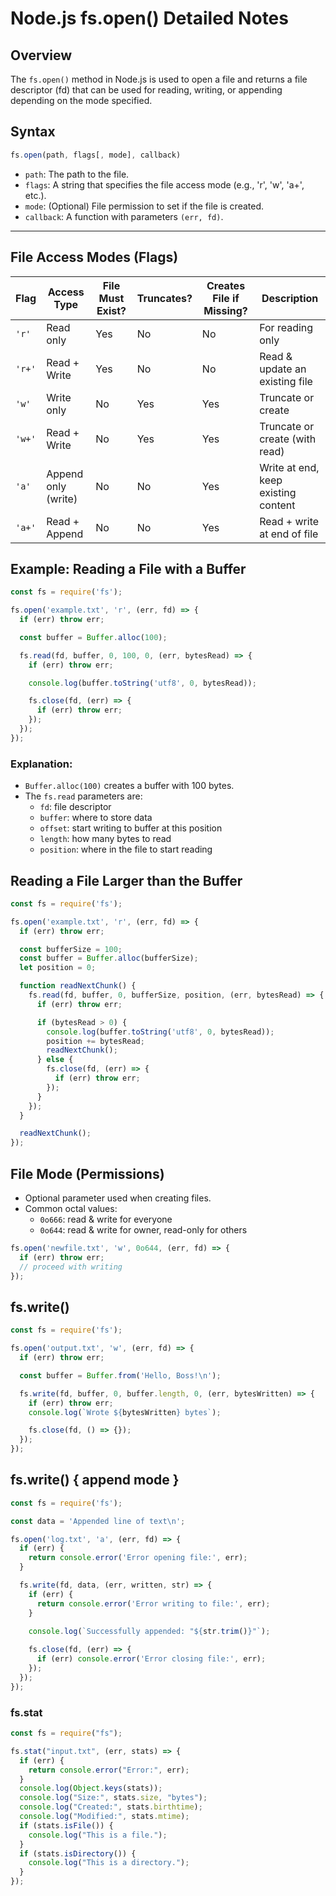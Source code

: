 
# Node.js fs.open() Detailed Notes

## Overview

The `fs.open()` method in Node.js is used to open a file and returns a file descriptor (fd) that can be used for reading, writing, or appending depending on the mode specified.

## Syntax

```js
fs.open(path, flags[, mode], callback)
```

- `path`: The path to the file.
- `flags`: A string that specifies the file access mode (e.g., 'r', 'w', 'a+', etc.).
- `mode`: (Optional) File permission to set if the file is created.
- `callback`: A function with parameters `(err, fd)`.

---

## File Access Modes (Flags)
|Flag|Access Type|File Must Exist?|Truncates?|Creates File if Missing?|Description|
|---|---|---|---|---|---|
|`'r'`|Read only|Yes|No|No|For reading only|
|`'r+'`|Read + Write|Yes|No|No|Read & update an existing file|
|`'w'`|Write only|No|Yes|Yes|Truncate or create|
|`'w+'`|Read + Write|No|Yes|Yes|Truncate or create (with read)|
|`'a'`|Append only (write)|No|No|Yes|Write at end, keep existing content|
|`'a+'`|Read + Append|No|No|Yes|Read + write at end of file|
## Example: Reading a File with a Buffer

```js
const fs = require('fs');

fs.open('example.txt', 'r', (err, fd) => {
  if (err) throw err;

  const buffer = Buffer.alloc(100);

  fs.read(fd, buffer, 0, 100, 0, (err, bytesRead) => {
    if (err) throw err;

    console.log(buffer.toString('utf8', 0, bytesRead));

    fs.close(fd, (err) => {
      if (err) throw err;
    });
  });
});
```

### Explanation:

- `Buffer.alloc(100)` creates a buffer with 100 bytes.
- The `fs.read` parameters are:
  - `fd`: file descriptor
  - `buffer`: where to store data
  - `offset`: start writing to buffer at this position
  - `length`: how many bytes to read
  - `position`: where in the file to start reading
## Reading a File Larger than the Buffer

```javascript
const fs = require('fs');

fs.open('example.txt', 'r', (err, fd) => {
  if (err) throw err;

  const bufferSize = 100;
  const buffer = Buffer.alloc(bufferSize);
  let position = 0;

  function readNextChunk() {
    fs.read(fd, buffer, 0, bufferSize, position, (err, bytesRead) => {
      if (err) throw err;

      if (bytesRead > 0) {
        console.log(buffer.toString('utf8', 0, bytesRead));
        position += bytesRead;
        readNextChunk();
      } else {
        fs.close(fd, (err) => {
          if (err) throw err;
        });
      }
    });
  }

  readNextChunk();
});
```

## File Mode (Permissions)

- Optional parameter used when creating files.
- Common octal values:
  - `0o666`: read & write for everyone
  - `0o644`: read & write for owner, read-only for others

```js
fs.open('newfile.txt', 'w', 0o644, (err, fd) => {
  if (err) throw err;
  // proceed with writing
});
```

## fs.write()

```javascript
const fs = require('fs');

fs.open('output.txt', 'w', (err, fd) => {
  if (err) throw err;

  const buffer = Buffer.from('Hello, Boss!\n');

  fs.write(fd, buffer, 0, buffer.length, 0, (err, bytesWritten) => {
    if (err) throw err;
    console.log(`Wrote ${bytesWritten} bytes`);

    fs.close(fd, () => {});
  });
});
```

## fs.write() { append mode }

```javascript
const fs = require('fs');

const data = 'Appended line of text\n';

fs.open('log.txt', 'a', (err, fd) => {
  if (err) {
    return console.error('Error opening file:', err);
  }

  fs.write(fd, data, (err, written, str) => {
    if (err) {
      return console.error('Error writing to file:', err);
    }

    console.log(`Successfully appended: "${str.trim()}"`);
    
    fs.close(fd, (err) => {
      if (err) console.error('Error closing file:', err);
    });
  });
});
```

### fs.stat
```javascript
const fs = require("fs");

fs.stat("input.txt", (err, stats) => {
  if (err) {
    return console.error("Error:", err);
  }
  console.log(Object.keys(stats));
  console.log("Size:", stats.size, "bytes");
  console.log("Created:", stats.birthtime);
  console.log("Modified:", stats.mtime);
  if (stats.isFile()) {
    console.log("This is a file.");
  }
  if (stats.isDirectory()) {
    console.log("This is a directory.");
  }
});
```
